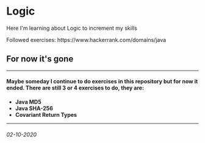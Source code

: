 # Logic
Here I'm learning about Logic to increment my skills
<br>
<p>Followed exercises: https://www.hackerrank.com/domains/java
  
 
<h2>For now it's gone</h2>
<hr>
<h4>Maybe someday I continue to do exercises in this repository but for now it ended. There are still 3 or 4 exercises to do, they are:<h4>

<ul>
  <li> Java MD5 </li> 
  <li> Java SHA-256 </li> 
  <li> Covariant Return Types </li> 
</ul>

<hr>

<h6>02-10-2020</h6>
